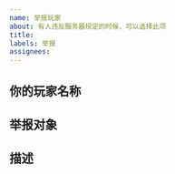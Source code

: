 ```yaml
---
name: 举报玩家
about: 有人违反服务器规定的时候，可以选择此项
title:
labels: 举报
assignees:
---
```

## 你的玩家名称

## 举报对象

## 描述
